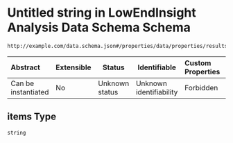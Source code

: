 # Untitled string in LowEndInsight Analysis Data Schema Schema

```txt
http://example.com/data.schema.json#/properties/data/properties/results/properties/functional_contributor_names/items
```




| Abstract            | Extensible | Status         | Identifiable            | Custom Properties | Additional Properties | Access Restrictions | Defined In                                                                        |
| :------------------ | ---------- | -------------- | ----------------------- | :---------------- | --------------------- | ------------------- | --------------------------------------------------------------------------------- |
| Can be instantiated | No         | Unknown status | Unknown identifiability | Forbidden         | Allowed               | none                | [data.schema.json\*](../../out/schema/v1/data.schema.json "open original schema") |

## items Type

`string`
